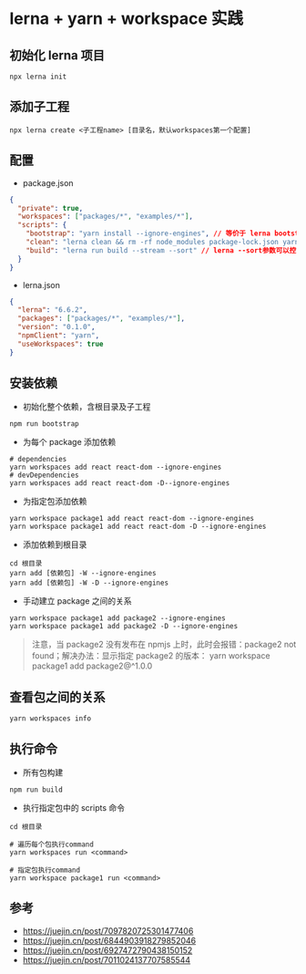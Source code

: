 # lerna + yarn + workspace 实践

## 初始化 lerna 项目

```shell
npx lerna init
```

## 添加子工程

```shell
npx lerna create <子工程name> [目录名，默认workspaces第一个配置]
```

## 配置

- package.json

```json
{
  "private": true,
  "workspaces": ["packages/*", "examples/*"],
  "scripts": {
    "bootstrap": "yarn install --ignore-engines", // 等价于 lerna bootstrap --hoist --npm-client yarn --use-workspaces
    "clean": "lerna clean && rm -rf node_modules package-lock.json yarn.lock **/package-lock.json **/yarn.lock", // lerna clean 会清除子工程 node_modules
    "build": "lerna run build --stream --sort" // lerna --sort参数可以控制以拓扑排序规则执行构建
  }
}
```

- lerna.json

```json
{
  "lerna": "6.6.2",
  "packages": ["packages/*", "examples/*"],
  "version": "0.1.0",
  "npmClient": "yarn",
  "useWorkspaces": true
}
```

## 安装依赖

- 初始化整个依赖，含根目录及子工程

```shell
npm run bootstrap
```

- 为每个 package 添加依赖

```shell
# dependencies
yarn workspaces add react react-dom --ignore-engines
# devDependencies
yarn workspaces add react react-dom -D--ignore-engines
```

- 为指定包添加依赖

```shell
yarn workspace package1 add react react-dom --ignore-engines
yarn workspace package1 add react react-dom -D --ignore-engines
```

- 添加依赖到根目录

```shell
cd 根目录
yarn add [依赖包] -W --ignore-engines
yarn add [依赖包] -W -D --ignore-engines
```

- 手动建立 package 之间的关系

```shell
yarn workspace package1 add package2 --ignore-engines
yarn workspace package1 add package2 -D --ignore-engines
```

> 注意，当 package2 没有发布在 npmjs 上时，此时会报错：package2 not found；解决办法：显示指定 package2 的版本： yarn workspace package1 add package2@^1.0.0

## 查看包之间的关系

```shell
yarn workspaces info
```

## 执行命令

- 所有包构建

```shell
npm run build
```

- 执行指定包中的 scripts 命令

```shell
cd 根目录

# 遍历每个包执行command
yarn workspaces run <command>

# 指定包执行command
yarn workspace package1 run <command>
```

## 参考

- https://juejin.cn/post/7097820725301477406
- https://juejin.cn/post/6844903918279852046
- https://juejin.cn/post/6927472790438150152
- https://juejin.cn/post/7011024137707585544
